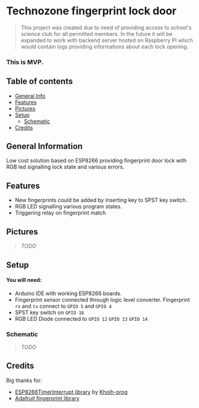# Technozone fingerprint lock door
> This project was created due to need of providing access to school's science club for all permitted members.
> In the future it will be expanded to work with backend server hosted on Raspberry PI which would contain logs providing
> informations about each lock opening.

### This is MVP.
## Table of contents
* [General Info](#general-information)
* [Features](#features)
* [Pictures](#pictures)
* [Setup](#setup)
  * [Schematic](#schematic)
* [Credits](#credits)

## General Information
Low cost solution based on ESP8266 providing fingerprint door lock with RGB led signalling lock state and various errors.

## Features
* New fingerprints could be added by inserting key to SPST key switch.
* RGB LED signalling various program states.
* Triggering relay on fingerprint match

## Pictures
> _TODO_

## Setup
#### You will need: 
* Arduino IDE with working ESP8266 boards.
* Fingerprint sensor connected through logic level converter. Fingerprint `rx` and `tx` connect to `GPIO 5` and `GPIO 4`
* SPST key switch on `GPIO 16`
* RGB LED Diode connected to `GPIO 12` `GPIO 13` `GPIO 14`
### Schematic
> _TODO_

## Credits
Big thanks for:
* [ESP8266TimerInterrupt library](https://github.com/khoih-prog/ESP8266TimerInterrupt) by [Khoih-prog](https://github.com/khoih-prog)
* [Adafruit fingerprint library](https://github.com/adafruit/Adafruit-Fingerprint-Sensor-Library)
